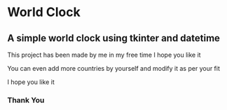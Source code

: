 # World Clock
## A simple world clock using tkinter and datetime

This project has been made by me in my free time
I hope you like it

You can even add more countries by yourself and modify it as per your fit

I hope you like it 
### Thank You
